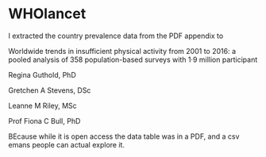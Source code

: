 # WHOlancet

I extracted the country prevalence data from the PDF appendix to

Worldwide trends in insufficient physical activity from 2001 to 2016: a pooled analysis of 358 population-based surveys with 1·9 million participant

Regina Guthold, PhD 

Gretchen A Stevens, DSc

Leanne M Riley, MSc

Prof Fiona C Bull, PhD

BEcause while it is open access the data table was in a PDF, and a csv emans people can actual explore it.
